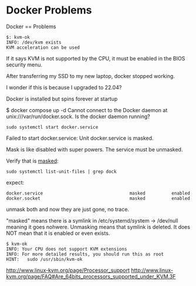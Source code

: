 # Docker Problems

Docker == Problems 



```shell
$: kvm-ok
INFO: /dev/kvm exists
KVM acceleration can be used
```
If it says KVM is not supported by the CPU, it must be enabled in the BIOS security menu.



After transferring my SSD to my new laptop, docker stopped working.

I wonder if this is because I upgraded to 22.04?


Docker is installed but spins forever at startup

$ docker compose up -d
Cannot connect to the Docker daemon at unix:///var/run/docker.sock. Is the docker daemon running?


```shell
sudo systemctl start docker.service
```

Failed to start docker.service: Unit docker.service is masked.

Mask is like disabled with super powers. The service must be unmasked.

Verify that is [masked](https://askubuntu.com/questions/710420/why-are-some-systemd-services-in-the-masked-state): 
```shell
sudo systemctl list-unit-files | grep dock
```
expect:
```shell 
docker.service                                 masked          enabled
docker.socket                                  masked          enabled
```

unmask both and now they are just gone, no trace.

"masked" means there is a symlink in /etc/systemd/system -> /dev/null
meaning it goes nohwere. Unmasking means that symlink is deleted.
It does NOT mean that it is enabled or even exists.


```shell
$ kvm-ok
INFO: Your CPU does not support KVM extensions
INFO: For more detailed results, you should run this as root
HINT:   sudo /usr/sbin/kvm-ok
```


http://www.linux-kvm.org/page/Processor_support
http://www.linux-kvm.org/page/FAQ#Are_64bits_processors_supported_under_KVM.3F